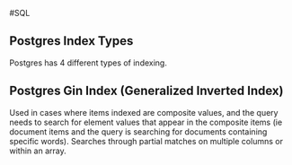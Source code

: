 #SQL

## Postgres Index Types

Postgres has 4 different types of indexing.

## Postgres Gin Index (Generalized Inverted Index)

Used in cases where items indexed are composite values, and the query needs to search for element values that appear in the composite items (ie document items and the query is searching for documents containing specific words).
Searches through partial matches on multiple columns or within an array.

